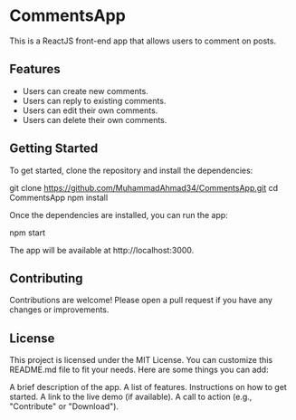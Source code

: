 # CommentsApp

This is a ReactJS front-end app that allows users to comment on posts.

## Features

* Users can create new comments.
* Users can reply to existing comments.
* Users can edit their own comments.
* Users can delete their own comments.

## Getting Started

To get started, clone the repository and install the dependencies:

git clone https://github.com/MuhammadAhmad34/CommentsApp.git
cd CommentsApp
npm install


Once the dependencies are installed, you can run the app:

npm start


The app will be available at http://localhost:3000.

## Contributing

Contributions are welcome! Please open a pull request if you have any changes or improvements.

## License

This project is licensed under the MIT License.
You can customize this README.md file to fit your needs. Here are some things you can add:

A brief description of the app.
A list of features.
Instructions on how to get started.
A link to the live demo (if available).
A call to action (e.g., "Contribute" or "Download").
